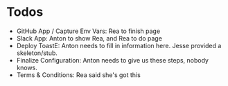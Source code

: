 # Todos

* GitHub App / Capture Env Vars: Rea to finish page
* Slack App: Anton to show Rea, and Rea to do page
* Deploy ToastE: Anton needs to fill in information here. Jesse provided a skeleton/stub.
* Finalize Configuration: Anton needs to give us these steps, nobody knows.
* Terms & Conditions: Rea said she's got this

